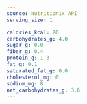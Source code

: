 ```yaml
---
source: Nutritionix API
serving_size: 1

calories_kcal: 20
carbohydrates_g: 4.0
sugar_g: 0.0
fiber_g: 0.4
protein_g: 1.3
fat_g: 0.1
saturated_fat_g: 0.0
cholesterol_mg: 0
sodium_mg: 8
net_carbohydrates_g: 3.6
---
```


